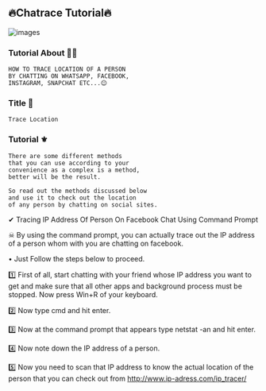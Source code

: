 ## 🔥Chatrace Tutorial🔥

![images](https://user-images.githubusercontent.com/66746496/88414419-3e5aac00-cdf6-11ea-8d43-98468364fb29.jpeg)

### Tutorial About 🤷‍♂️
```
HOW TO TRACE LOCATION OF A PERSON 
BY CHATTING ON WHATSAPP, FACEBOOK, 
INSTAGRAM, SNAPCHAT ETC...😊
```

### Title 📌
```
Trace Location
```


### Tutorial ⚜️

```
There are some different methods 
that you can use according to your
convenience as a complex is a method,
better will be the result.

So read out the methods discussed below
and use it to check out the location
of any person by chatting on social sites.
```

✔ Tracing IP Address Of Person On Facebook Chat Using Command Prompt

☠ By using the command prompt, you can actually trace out the IP address of a person whom with you are chatting on facebook.

• Just Follow the steps below to proceed.

1️⃣ First of all, start chatting with your friend whose IP address you want to get and make sure that all other apps and background process must be stopped. Now press Win+R of your keyboard.

2️⃣ Now type cmd and hit enter.

3️⃣ Now at the command prompt that appears type netstat -an and hit enter.

4️⃣ Now note down the IP address of a person.

5️⃣ Now you need to scan that IP address to know the actual location of the person that you can check out from http://www.ip-adress.com/ip_tracer/ 
